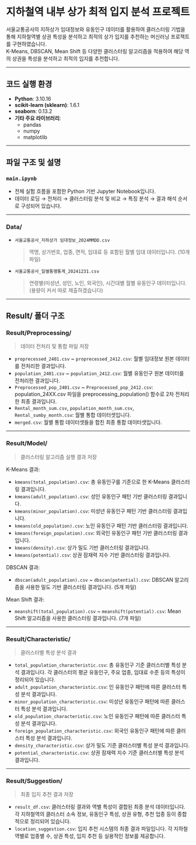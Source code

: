 # 지하철역 내부 상가 최적 입지 분석 프로젝트

서울교통공사의 지하상가 임대정보와 유동인구 데이터를 활용하여 클러스터링 기법을 통해 지하철역별 상권 특성을 분석하고 최적의 상가 입지를 추천하는 머신러닝 프로젝트를 구현하였습니다.  
K-Means, DBSCAN, Mean Shift 등 다양한 클러스터링 알고리즘을 적용하여 해당 역의 상권을 특성을 분석하고 최적의 입지를 추천합니다.

---

## 코드 실행 환경

- **Python**: 3.10.16  
- **scikit-learn (sklearn)**: 1.6.1  
- **seaborn**: 0.13.2  
- **기타 주요 라이브러리**:
  - pandas
  - numpy
  - matplotlib
    
---

## 파일 구조 및 설명

### `main.ipynb`

- 전체 실험 흐름을 포함한 Python 기반 Jupyter Notebook입니다.
- 데이터 로딩 → 전처리 → 클러스터링 분석 및 비교 → 특징 분석 → 결과 해석 순서로 구성되어 있습니다.

---

### Data/

- `서울교통공사_지하상가 임대정보_2024MMDD.csv`  
  > 역명, 상가번호, 업종, 면적, 임대료 등 포함된 월별 임대 데이터입니다. (10개 파일)
  
- `서울교통공사_일별통행통계_20241231.csv`  
  > 연령별(미성년, 성인, 노인, 외국인), 시간대별 월별 유동인구 데이터입니다. (용량이 커서 따로 제출하겠습니다)

---

## Result/ 폴더 구조

### Result/Preprocessing/

> 데이터 전처리 및 통합 파일 저장

- `proprecessed_2401.csv` ~ `proprecessed_2412.csv`: 월별 임대정보 원본 데이터를 전처리한 결과입니다.
- `population_2401.csv` ~ `population_2412.csv`: 월별 유동인구 원본 데이터를 전처리한 결과입니다.
- `Preprocessed_pop_2401.csv` ~ `Preprocessed_pop_2412.csv`: population_24XX.csv 파일을 preprocessing_population() 함수로 2차 전처리한 최종 결과입니다. 
- `Rental_month_sum.csv`, `population_month_sum.csv`, `Rental_sumby_month.csv`: 월별 통합 데이터셋입니다.
- `merged.csv`: 월별 통합 데이터셋들을 합친 최종 통합 데이터셋입니다.

---

### Result/Model/

> 클러스터링 알고리즘 실행 결과 저장

 K-Means 결과:

- `kmeans(total_population).csv`: 총 유동인구를 기준으로 한 K-Means 클러스터링 결과입니다.
- `kmeans(adult_population).csv`: 성인 유동인구 패턴 기반 클러스터링 결과입니다.
- `kmeans(minor_population).csv`: 미성년 유동인구 패턴 기반 클러스터링 결과입니다.
- `kmeans(old_population).csv`: 노인 유동인구 패턴 기반 클러스터링 결과입니다.
- `kmeans(foreign_population).csv`: 외국인 유동인구 패턴 기반 클러스터링 결과입니다.
- `kmeans(density).csv`: 상가 밀도 기반 클러스터링 결과입니다.
- `kmeans(potential).csv`: 상권 잠재력 지수 기반 클러스터링 결과입니다.

 DBSCAN 결과:

- `dbscan(adult_population).csv` ~ `dbscan(potential).csv`: DBSCAN 알고리즘을 사용한 밀도 기반 클러스터링 결과입니다. (5개 파일)

 Mean Shift 결과:

- `meanshift(total_population).csv` ~ `meanshift(potential).csv`: Mean Shift 알고리즘을 사용한 클러스터링 결과입니다. (7개 파일)

---

### Result/Characteristic/

> 클러스터별 특성 분석 결과

- `total_population_characteristic.csv`: 총 유동인구 기준 클러스터별 특성 분석 결과입니다. 각 클러스터의 평균 유동인구, 주요 업종, 임대료 수준 등의 특성이 정리되어 있습니다.
- `adult_population_characteristic.csv`: 인 유동인구 패턴에 따른 클러스터 특성 분석 결과입니다.
- `minor_population_characteristic.csv`: 미성년 유동인구 패턴에 따른 클러스터 특성 분석 결과입니다.
- `old_population_characteristic.csv`: 노인 유동인구 패턴에 따른 클러스터 특성 분석 결과입니다.
- `foreign_population_characteristic.csv`: 외국인 유동인구 패턴에 따른 클러스터 특성 분석 결과입니다.
- `density_characteristic.csv`: 상가 밀도 기준 클러스터별 특성 분석 결과입니다.
- `potential_characteristic.csv`: 상권 잠재력 지수 기준 클러스터별 특성 분석 결과입니다.


---

### Result/Suggestion/

> 최종 입지 추천 결과 저장

- `result_df.csv`: 클러스터링 결과와 역별 특성이 결합된 최종 분석 데이터입니다. 각 지하철역의 클러스터 소속 정보, 유동인구 특성, 상권 유형, 추천 업종 등이 종합적으로 정리되어 있습니다.
- `location_suggestion.csv`: 입지 추천 시스템의 최종 결과 파일입니다. 각 지하철역별로 업종별 수, 상권 특성, 입지 추천 등 실용적인 정보를 제공합니다.
